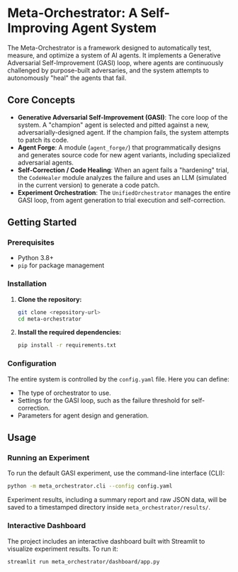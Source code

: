 # Meta-Orchestrator: A Self-Improving Agent System

The Meta-Orchestrator is a framework designed to automatically test, measure, and optimize a system of AI agents. It implements a Generative Adversarial Self-Improvement (GASI) loop, where agents are continuously challenged by purpose-built adversaries, and the system attempts to autonomously "heal" the agents that fail.

## Core Concepts

*   **Generative Adversarial Self-Improvement (GASI)**: The core loop of the system. A "champion" agent is selected and pitted against a new, adversarially-designed agent. If the champion fails, the system attempts to patch its code.
*   **Agent Forge**: A module (`agent_forge/`) that programmatically designs and generates source code for new agent variants, including specialized adversarial agents.
*   **Self-Correction / Code Healing**: When an agent fails a "hardening" trial, the `CodeHealer` module analyzes the failure and uses an LLM (simulated in the current version) to generate a code patch.
*   **Experiment Orchestration**: The `UnifiedOrchestrator` manages the entire GASI loop, from agent generation to trial execution and self-correction.

## Getting Started

### Prerequisites

*   Python 3.8+
*   `pip` for package management

### Installation

1.  **Clone the repository:**
    ```bash
    git clone <repository-url>
    cd meta-orchestrator
    ```

2.  **Install the required dependencies:**
    ```bash
    pip install -r requirements.txt
    ```

### Configuration

The entire system is controlled by the `config.yaml` file. Here you can define:
*   The type of orchestrator to use.
*   Settings for the GASI loop, such as the failure threshold for self-correction.
*   Parameters for agent design and generation.

## Usage

### Running an Experiment

To run the default GASI experiment, use the command-line interface (CLI):

```bash
python -m meta_orchestrator.cli --config config.yaml
```

Experiment results, including a summary report and raw JSON data, will be saved to a timestamped directory inside `meta_orchestrator/results/`.

### Interactive Dashboard

The project includes an interactive dashboard built with Streamlit to visualize experiment results. To run it:

```bash
streamlit run meta_orchestrator/dashboard/app.py
```
